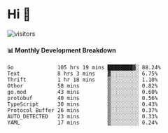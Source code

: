 # Hi 👋
 
![visitors](https://visitor-badge.glitch.me/badge?page_id=sorcererxw.sorcererx)

#### 📊 Monthly Development Breakdown

<!--START_SECTION:waka-->
```text
Go              105 hrs 19 mins ████████▓░ 88.24%
Text            8 hrs 3 mins    ▓░░░░░░░░░ 6.75%
Thrift          1 hr 18 mins    ▒░░░░░░░░░ 1.10%
Other           58 mins         ▒░░░░░░░░░ 0.82%
go.mod          43 mins         ▒░░░░░░░░░ 0.60%
protobuf        40 mins         ▒░░░░░░░░░ 0.56%
TypeScript      30 mins         ▒░░░░░░░░░ 0.43%
Protocol Buffer 26 mins         ▒░░░░░░░░░ 0.37%
AUTO_DETECTED   23 mins         ▒░░░░░░░░░ 0.33%
YAML            17 mins         ▒░░░░░░░░░ 0.24%
```
<!--END_SECTION:waka-->

